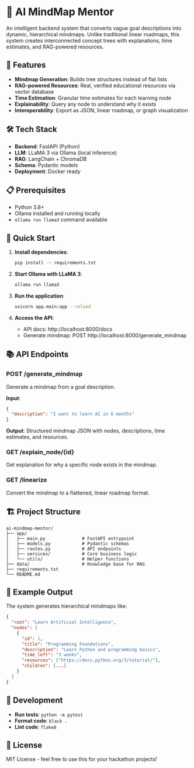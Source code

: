# 🧠 AI MindMap Mentor

An intelligent backend system that converts vague goal descriptions into dynamic, hierarchical mindmaps. Unlike traditional linear roadmaps, this system creates interconnected concept trees with explanations, time estimates, and RAG-powered resources.

## 🚀 Features

- **Mindmap Generation**: Builds tree structures instead of flat lists
- **RAG-powered Resources**: Real, verified educational resources via vector database
- **Time Estimation**: Granular time estimates for each learning node
- **Explainability**: Query any node to understand why it exists
- **Interoperability**: Export as JSON, linear roadmap, or graph visualization

## 🛠️ Tech Stack

- **Backend**: FastAPI (Python)
- **LLM**: LLaMA 3 via Ollama (local inference)
- **RAG**: LangChain + ChromaDB
- **Schema**: Pydantic models
- **Deployment**: Docker ready

## 📋 Prerequisites

- Python 3.8+
- Ollama installed and running locally
- `ollama run llama3` command available

## 🚀 Quick Start

1. **Install dependencies**:

   ```bash
   pip install -r requirements.txt
   ```

2. **Start Ollama with LLaMA 3**:

   ```bash
   ollama run llama3
   ```

3. **Run the application**:

   ```bash
   uvicorn app.main:app --reload
   ```

4. **Access the API**:
   - API docs: http://localhost:8000/docs
   - Generate mindmap: POST http://localhost:8000/generate_mindmap

## 📚 API Endpoints

### POST /generate_mindmap

Generate a mindmap from a goal description.

**Input**:

```json
{
  "description": "I want to learn AI in 6 months"
}
```

**Output**: Structured mindmap JSON with nodes, descriptions, time estimates, and resources.

### GET /explain_node/{id}

Get explanation for why a specific node exists in the mindmap.

### GET /linearize

Convert the mindmap to a flattened, linear roadmap format.

## 🏗️ Project Structure

```
ai-mindmap-mentor/
├── app/
│   ├── main.py              # FastAPI entrypoint
│   ├── models.py            # Pydantic schemas
│   ├── routes.py            # API endpoints
│   ├── services/            # Core business logic
│   └── utils/               # Helper functions
├── data/                    # Knowledge base for RAG
├── requirements.txt
└── README.md
```

## 🎯 Example Output

The system generates hierarchical mindmaps like:

```json
{
  "root": "Learn Artificial Intelligence",
  "nodes": [
    {
      "id": 1,
      "title": "Programming Foundations",
      "description": "Learn Python and programming basics",
      "time_left": "3 weeks",
      "resources": ["https://docs.python.org/3/tutorial/"],
      "children": [...]
    }
  ]
}
```

## 🔧 Development

- **Run tests**: `python -m pytest`
- **Format code**: `black .`
- **Lint code**: `flake8`

## 📝 License

MIT License - feel free to use this for your hackathon projects!
